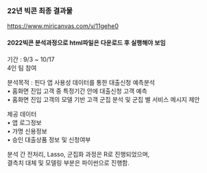 ### 22년 빅콘 최종 결과물
https://www.miricanvas.com/v/11gehe0
#### 2022빅콘 분석과정으로 html파일은 다운로드 후 실행해야 보임

기간 : 9/3 ~ 10/17  
4인 팀 참여  
  
분석목적 : 핀다 앱 사용성 데이터를 통한 대출신청 예측분석  
• 홈화면 진입 고객 중 특정기간 안에 대출신청 고객 예측  
• 홈화면 진입 고객의 모델 기반 고객 군집 분석 및 군집 별 서비스 메시지 제안  

제공 데이터  
• 앱 로그정보  
• 가명 신용정보  
• 승인 대출상품 정보 및 신청여부 

분석 간 전처리, Lasso, 군집화 과정은 R로 진행되었으며,  
결측치 대체 및 모델링 부분은 파이썬으로 진행함.
